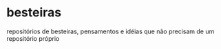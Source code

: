 # besteiras
repositórios de besteiras, pensamentos e idéias que não precisam de um repositório próprio
